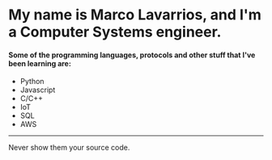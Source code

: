 # My name is Marco Lavarrios, and I'm a Computer Systems engineer.

#### Some of the programming languages, protocols and other stuff that I've been learning are:
  * Python
  * Javascript
  * C/C++
  * IoT
  * SQL
  * AWS

---
Never show them your source code.
